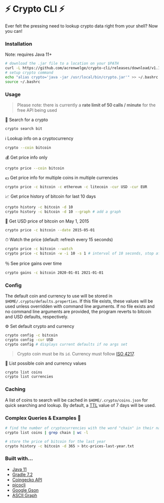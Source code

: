 # ⚡️ Crypto CLI ⚡️

Ever felt the pressing need to lookup crypto data right from your shell? Now you can!

### Installation
Note: requires Java 11+
```bash
# download the .jar file to a location on your $PATH
curl -L https://github.com/acrenwelge/crypto-cli/releases/download/v1.1/crypto.jar > /usr/local/bin/crypto.jar
# setup crypto command
echo "alias crypto='java -jar /usr/local/bin/crypto.jar'" >> ~/.bashrc
source ~/.bashrc
```

### Usage

> Please note: there is currently a **rate limit of 50 calls / minute** for the free API being used

👀 Search for a crypto
```bash
crypto search bit
```

ℹ️ Lookup info on a cryptocurrency
```bash
crypto --coin bitcoin
```

💰 Get price info only
```bash
crypto price --coin bitcoin
```

💶 Get price info for multiple coins in multiple currencies
```bash
crypto price -c bitcoin -c ethereum -c litecoin -cur USD -cur EUR
```

📈 Get price history of bitcoin for last 10 days
```bash
crypto history -c bitcoin -d 10
crypto history -c bitcoin -d 10 --graph # add a graph
```

📖 Get USD price of bitcoin on May 1, 2015
```bash
crypto price -c bitcoin --date 2015-05-01
```

⏱ Watch the price (default: refresh every 15 seconds)
```bash
crypto price -c bitcoin --watch
crypto price -c bitcoin -w -i 10 -s 1 # interval of 10 seconds, stop after 1 minute
```

％ See price gains over time
```bash
crypto gains -c bitcoin 2020-01-01 2021-01-01
```

### Config
The default coin and currency to use will be stored in `$HOME/.crypto/defaults.properties`. If this file exists, these values will be used unless overridden with command line arguments. If no file exists and no command line arguments are provided, the program reverts to bitcoin and USD defaults, respectively.

⚙️ Set default crypto and currency
```bash
crypto config -c bitcoin
crypto config -cur USD
crypto config # displays current defaults if no args set
```
> Crypto coin must be its `id`. Currency must follow [ISO 4217](https://en.wikipedia.org/wiki/ISO_4217).

📝 List possible coin and currency values
```bash
crypto list coins
crypto list currencies
```

### Caching
A list of coins to search will be cached in `$HOME/.crypto/coins.json` for quick searching and lookup. By default, a [TTL](https://en.wikipedia.org/wiki/Time_to_live) value of 7 days will be used.

### Complex Queries & Examples 🧐
```bash
# find the number of cryptocurrencies with the word "chain" in their name
crypto list coins | grep chain | wc -l

# store the price of bitcoin for the last year
crypto history -c bitcoin -d 365 > btc-prices-last-year.txt
```

### Built with...
* [Java 11](https://docs.oracle.com/en/java/javase/11/docs/api/index.html)
* [Gradle 7.2](https://docs.gradle.org/current/userguide/userguide.html)
* [Coingecko API](https://www.coingecko.com/en/api/documentation?)
* [picocli](https://picocli.info/)
* [Google Gson](https://github.com/google/gson/blob/master/UserGuide.md)
* [ASCII Graph](https://github.com/MitchTalmadge/ASCII-Data)
